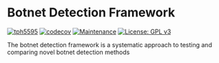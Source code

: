 # Botnet Detection Framework
[![tph5595](https://circleci.com/gh/tph5595/BotnetDetectionFramework.svg?style=shield)](https://circleci.com/gh/tph5595/BotnetDetectionFramework)
[![codecov](https://codecov.io/gh/tph5595/BotnetDetectionFramework/branch/main/graph/badge.svg?token=T07I42629A)](https://codecov.io/gh/tph5595/BotnetDetectionFramework)
[![Maintenance](https://img.shields.io/badge/Maintained%3F-yes-green.svg)](https://GitHub.com/Naereen/StrapDown.js/graphs/commit-activity)
[![License: GPL v3](https://img.shields.io/badge/License-GPLv3-blue.svg)](https://www.gnu.org/licenses/gpl-3.0)

The botnet detection framework is a systematic approach to testing and comparing novel botnet detection methods 
